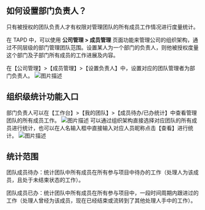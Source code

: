 ## 如何设置部门负责人？

只有被授权的团队负责人才有权限对管理团队的所有成员工作情况进行度量统计。

在 TAPD 中，可以使用 **公司管理 > 成员管理** 页面功能来管理公司的组织架构，通过不同层级的部门管理团队范围。设置某人为一个部门的负责人，则他被授权度量这个部门及子部门所有成员的工作进展及内容。

在【公司管理】>【成员管理】>【设置负责人】中，设置对应的团队管理者为部门负责人。
![图片描述](https://www.tapd.cn/tfl/captures/2020-02/tapd_20003271_base64_1582872312_51.png)

## 组织级统计功能入口

部门负责人可以在【工作台】>【我的团队】>【成员待办/已办统计】中查看管理团队的所有成员工作。
![图片描述](https://www.tapd.cn/tfl/pictures/201907/tapd_34048572_1562682386_33.png)
可以通过组织架构直接选择对应团队的所有成员进行统计，也可以在人名输入框中直接输入对应人员昵称点击【查看】进行统计。
![图片描述](https://www.tapd.cn/tfl/pictures/201907/tapd_34048572_1562682427_82.png)

## 统计范围

团队成员待办：统计团队中所有成员在所有参与项目中待办的工作（处理人为该成员，且处于未结束状态的工作）。

团队成员已办：统计团队中所有成员在所有参与项目中，一段时间周期内跟进过的工作（处理人曾经为该成员，现在已经结束或流转到了其他处理人手中的工作）。
